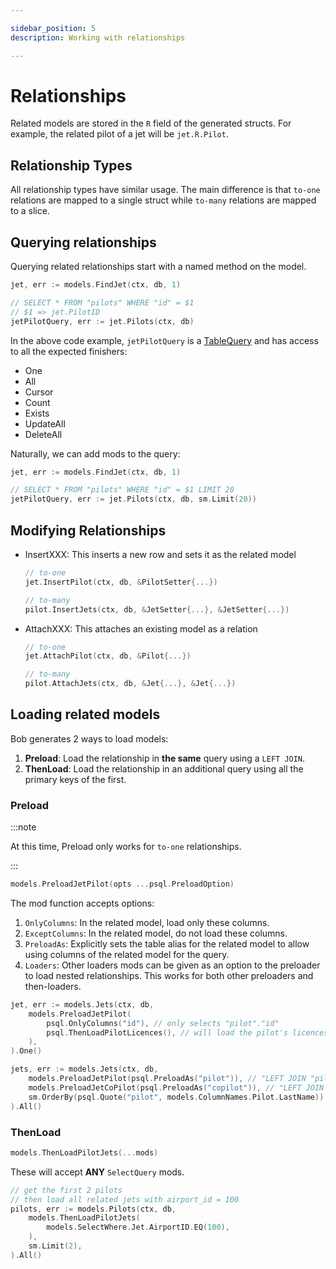 ```yaml
---

sidebar_position: 5
description: Working with relationships

---
```


# Relationships

Related models are stored in the `R` field of the generated structs. For example, the related pilot of a jet will be `jet.R.Pilot`.

## Relationship Types

All relationship types have similar usage. The main difference is that `to-one` relations are mapped to a single struct while `to-many` relations are mapped to a slice.

## Querying relationships

Querying related relationships start with a named method on the model.

```go
jet, err := models.FindJet(ctx, db, 1)

// SELECT * FROM "pilots" WHERE "id" = $1
// $1 => jet.PilotID
jetPilotQuery, err := jet.Pilots(ctx, db)
```

In the above code example, `jetPilotQuery` is a [TableQuery](../models/table#queries) and has access to all the expected finishers:

* One
* All
* Cursor
* Count
* Exists
* UpdateAll
* DeleteAll

Naturally, we can add mods to the query:

```go
jet, err := models.FindJet(ctx, db, 1)

// SELECT * FROM "pilots" WHERE "id" = $1 LIMIT 20
jetPilotQuery, err := jet.Pilots(ctx, db, sm.Limit(20))
```

## Modifying Relationships

* InsertXXX: This inserts a new row and sets it as the related model

    ```go
    // to-one
    jet.InsertPilot(ctx, db, &PilotSetter{...})

    // to-many
    pilot.InsertJets(ctx, db, &JetSetter{...}, &JetSetter{...})
    ```

* AttachXXX: This attaches an existing model as a relation

    ```go
    // to-one
    jet.AttachPilot(ctx, db, &Pilot{...})

    // to-many
    pilot.AttachJets(ctx, db, &Jet{...}, &Jet{...})
    ```

## Loading related models

Bob generates 2 ways to load models:

1. **Preload**: Load the relationship in **the same** query using a `LEFT JOIN`.
1. **ThenLoad**: Load the relationship in an additional query using all the primary keys of the first.

### Preload

:::note

At this time, Preload only works for `to-one` relationships.

:::

```go
models.PreloadJetPilot(opts ...psql.PreloadOption)
```

The mod function accepts options:

1. `OnlyColumns`: In the related model, load only these columns.
1. `ExceptColumns`: In the related model, do not load these columns.
1. `PreloadAs`: Explicitly sets the table alias for the related model to allow using columns of the related model for the query.
1. `Loaders`: Other loaders mods can be given as an option to the preloader to load nested relationships. This works for both other preloaders and then-loaders.

```go
jet, err := models.Jets(ctx, db, 
    models.PreloadJetPilot(
        psql.OnlyColumns("id"), // only selects "pilot"."id"
        psql.ThenLoadPilotLicences(), // will load the pilot's licences
    ),
).One()
```

```go
jets, err := models.Jets(ctx, db,
	models.PreloadJetPilot(psql.PreloadAs("pilot")), // "LEFT JOIN "pilots" AS "pilot" ON ("jet"."pilot_id" = "pilot"."id") 
	models.PreloadJetCoPilot(psql.PreloadAs("copilot")), // "LEFT JOIN "pilots" AS "copilot" ON ("jet"."copilot_id" = "copilot"."id") 
	sm.OrderBy(psql.Quote("pilot", models.ColumnNames.Pilot.LastName)) // ORDER BY "pilot"."last_name" DESC 
).All()
```

### ThenLoad

```go
models.ThenLoadPilotJets(...mods)
```

These will accept **ANY** `SelectQuery` mods.

```go
// get the first 2 pilots
// then load all related jets with airport_id = 100
pilots, err := models.Pilots(ctx, db, 
    models.ThenLoadPilotJets(
        models.SelectWhere.Jet.AirportID.EQ(100),
    ),
    sm.Limit(2),
).All()
```

